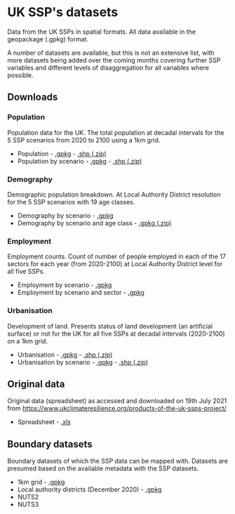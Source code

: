 # UK SSP's datasets
Data from the UK SSPs in spatial formats. All data available in the geopackage (.gpkg) format. 

A number of datasets are available, but this is not an extensive list, with more datasets being added over the coming months covering further SSP variables and different levels of disaggregation for all variables where possible.


## Downloads
<h3>Population</h3>
Population data for the UK. The total population at decadal intervals for the 5 SSP scenarios from 2020 to 2100 using a 1km grid. 
<ul>
    <li>Population - <a href="https://newcastle-my.sharepoint.com/:u:/g/personal/ncr48_newcastle_ac_uk/EcdKCGVkgZNBgX03mjIUq-QBt6wClMONME9UTgAuebBQ-g?e=UnMDpy">.gpkg</a> - <a href="https://newcastle-my.sharepoint.com/:u:/g/personal/ncr48_newcastle_ac_uk/EQ06OqLMWKpIhdtj9Al9vrQBgSrBIIX_FdPnPxQe8qxTEA?e=YQmAJM">.shp (.zip)</a></li>
    <li>Population by scenario - <a href="https://newcastle-my.sharepoint.com/:u:/g/personal/ncr48_newcastle_ac_uk/EZLg_JUqIDhPoU-BExMJ1LgBs7tbGzd6blE6Mlax9Aqg3g?e=DkSZ7M">.gpkg</a> - <a href="https://newcastle-my.sharepoint.com/:u:/g/personal/ncr48_newcastle_ac_uk/ESqNgbtoHbxGqVhJo43zFfgBeWdheWfg1RCRACU84Syxyg?e=fDZbzG">.shp (.zip)</a></li>
</ul>

<h3>Demography</h3>
Demographic population breakdown. At Local Authority District resolution for the 5 SSP scenarios with 19 age classes.
<ul>
    <li>Demography by scenario - <a href="https://newcastle-my.sharepoint.com/:u:/g/personal/ncr48_newcastle_ac_uk/EfR4eRQX2PNNrhwDke955rYBxWa64NVtapZte_oT9yqHDQ?e=iFjMl7">.gpkg</a></li>
    <li>Demography by scenario and age class - <a href="https://newcastle-my.sharepoint.com/:u:/g/personal/ncr48_newcastle_ac_uk/Ec4ZLQJZ19tHlncHgT8gBPwB1EXZNrqY47YRlYTCdWafwQ?e=1vqYB3">.gpkg (.zip)</a></li>
</ul>

<h3>Employment</h3>
Employment counts. Count of number of people employed in each of the 17 sectors for each year (from 2020-2100) at Local Authority District level for all five SSPs.
<ul>
    <li>Employment by scenario - <a href="https://newcastle-my.sharepoint.com/:u:/g/personal/ncr48_newcastle_ac_uk/EaBp5AIKWa9Mh0qmo1x83PYBp5Ac1XYV4xtjx4c5tKfTtg?e=aiKH1q">.gpkg</a></li>
    <li>Employment by scenario and sector - <a href="https://newcastle-my.sharepoint.com/:u:/g/personal/ncr48_newcastle_ac_uk/EWQzWqgaj3lHvVSuteW1mjwB9f3kjYj_Ez3JmTfGf5jNOg?e=wyyANM">.gpkg</a></li>
</ul>

<h3>Urbanisation</h3>
Development of land. Presents status of land development (an artificial surface) or not for the UK for all five SSPs at decadal intervals (2020-2100) on a 1km grid.
<ul>
    <li>Urbanisation - <a href="https://newcastle-my.sharepoint.com/:u:/g/personal/ncr48_newcastle_ac_uk/EeUXQuRTpd5Bh5f9UrvPtWABn800v12t-yO8LQf1l9vXjw?e=vTPxj4">.gpkg</a> - <a href="https://newcastle-my.sharepoint.com/:u:/g/personal/ncr48_newcastle_ac_uk/ERndVQPHCmFGsWCrPqvE9qgBO9mENn6CRCgBOWyuZtmIIQ?e=si7670">.shp (.zip)</a></li>
    <li>Urbanisation by scenario - <a href="https://newcastle-my.sharepoint.com/:u:/g/personal/ncr48_newcastle_ac_uk/EbcbbaXaU3JDvZYOIvs4gWcB33s9NUpVv_CyNkbKms9fCw?e=rRKwkB">.gpkg</a> - <a href="https://newcastle-my.sharepoint.com/:u:/g/personal/ncr48_newcastle_ac_uk/ERvgSj-QyhZMusyFRHEQapEBF1mYPVbsY-bWET6fAZSjaQ?e=SHCiDk">.shp (.zip)</a></li>
</ul>

## Original data
Original data (spreadsheet) as accessed and downloaded on 19th July 2021 from https://www.ukclimateresilience.org/products-of-the-uk-ssps-project/
<ul>
    <li>Spreadsheet - <a href="https://newcastle-my.sharepoint.com/:x:/g/personal/ncr48_newcastle_ac_uk/ER8tyD4esSVAo0NjST-XzFIB5vAid4Ax1r0S8vRJeSPV2w?e=zf4Qn9">.xls</a></li>
</ul>

## Boundary datasets
Boundary datasets of which the SSP data can be mapped with. Datasets are presumed based on the available metadata with the SSP datasets.

<ul>
    <li>1km grid - <a href="https://newcastle-my.sharepoint.com/:u:/g/personal/ncr48_newcastle_ac_uk/EYlyqSfCBbJAmkUfi1qlbKMBoPfSdvHajDn--Cx9fIOaSA?e=BkW9z9">.gpkg</a></li>
    <li>Local authority districts (December 2020) - <a href="https://newcastle-my.sharepoint.com/:u:/g/personal/ncr48_newcastle_ac_uk/Ec6i3yP0Y0FNq7SRrF0rvmoB4bnilwGZtvo7Q6bVc4KkAg?e=8ssf73">.gpkg</a></li>
    <li>NUTS2</li>
    <li>NUTS3</li>
</ul>
